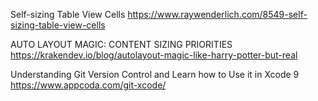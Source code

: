 Self-sizing Table View Cells
https://www.raywenderlich.com/8549-self-sizing-table-view-cells


AUTO LAYOUT MAGIC: CONTENT SIZING PRIORITIES
https://krakendev.io/blog/autolayout-magic-like-harry-potter-but-real


Understanding Git Version Control and Learn how to Use it in Xcode 9
https://www.appcoda.com/git-xcode/
